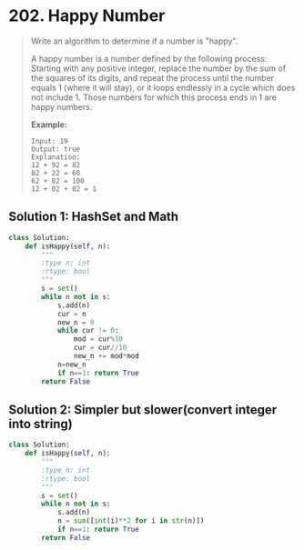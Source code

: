 # 202. Happy Number

> Write an algorithm to determine if a number is "happy".
>
> A happy number is a number defined by the following process: Starting with any positive integer, replace the number by the sum of the squares of its digits, and repeat the process until the number equals 1 \(where it will stay\), or it loops endlessly in a cycle which does not include 1. Those numbers for which this process ends in 1 are happy numbers.
>
> **Example:** 
>
> ```text
> Input: 19
> Output: true
> Explanation: 
> 12 + 92 = 82
> 82 + 22 = 68
> 62 + 82 = 100
> 12 + 02 + 02 = 1
> ```

## Solution 1: HashSet and Math

```python
class Solution:
    def isHappy(self, n):
        """
        :type n: int
        :rtype: bool
        """
        s = set()
        while n not in s:
            s.add(n)
            cur = n
            new_n = 0
            while cur != 0:
                mod = cur%10
                cur = cur//10
                new_n += mod*mod
            n=new_n
            if n==1: return True
        return False
```

## Solution 2: Simpler but slower\(convert integer into string\)

```python
class Solution:
    def isHappy(self, n):
        """
        :type n: int
        :rtype: bool
        """
        s = set()
        while n not in s:
            s.add(n)
            n = sum([int(i)**2 for i in str(n)])
            if n==1: return True
        return False
```

